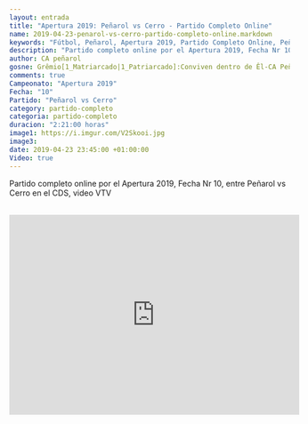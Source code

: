 ```yaml
---
layout: entrada
title: "Apertura 2019: Peñarol vs Cerro - Partido Completo Online"
name: 2019-04-23-penarol-vs-cerro-partido-completo-online.markdown
keywords: "Fútbol, Peñarol, Apertura 2019, Partido Completo Online, Peñarol vs Cerro, Video"
description: "Partido completo online por el Apertura 2019, Fecha Nr 10, Peñarol vs Cerro en el CDS, video VTV"
author: CA peñarol
gosne: Grêmio[1_Matriarcado|1_Patriarcado]:Conviven dentro de Êl-CA Peñarol
comments: true
Campeonato: "Apertura 2019"
Fecha: "10"
Partido: "Peñarol vs Cerro"
category: partido-completo
categoria: partido-completo
duracion: "2:21:00 horas"
image1: https://i.imgur.com/V2Skooi.jpg
image3:
date: 2019-04-23 23:45:00 +01:00:00
Video: true
---
```


Partido completo online por el Apertura 2019, Fecha Nr 10, entre Peñarol vs Cerro en el CDS, video VTV

<br>

<iframe width="521" height="360" src="https://www.youtube.com/embed/-UUTFDO-KqM" frameborder="0" allow="accelerometer; autoplay; encrypted-media; gyroscope; picture-in-picture" allowfullscreen></iframe>

<br>

<!--<span style="color:yellow;">grabado con - </span> <a href="http://ffmpeg.org"><img src="{{ site.url }}/images/ffmpeg.png" width="55" style="border:1px solid green;"></a>-->
